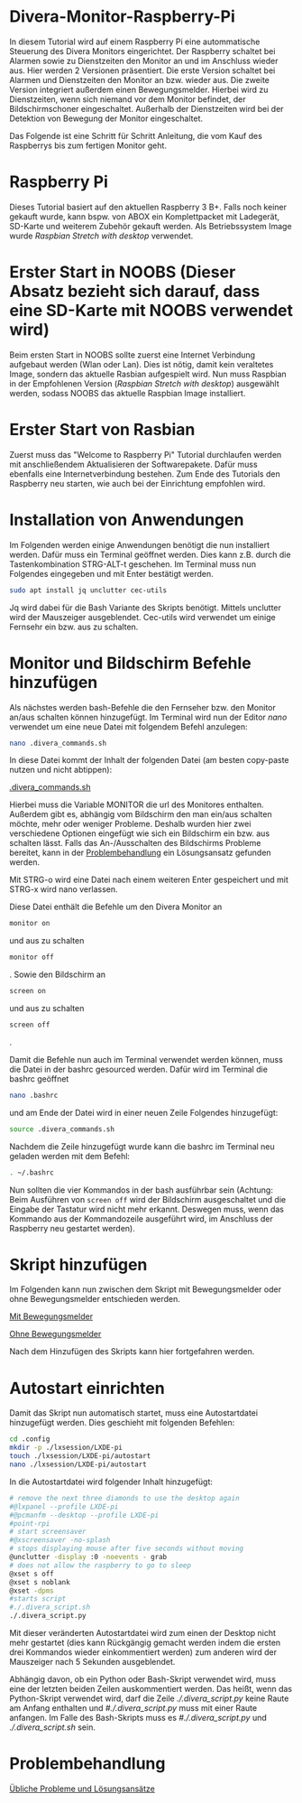 # Divera-Monitor-Raspberry-Pi
In diesem Tutorial wird auf einem Raspberry Pi eine autommatische Steuerung des Divera Monitors eingerichtet. Der Raspberry schaltet bei Alarmen sowie zu Dienstzeiten den Monitor an und im Anschluss wieder aus. Hier werden 2 Versionen präsentiert. Die erste Version schaltet bei Alarmen und Dienstzeiten den Monitor an bzw. wieder aus. Die zweite Version integriert außerdem einen Bewegungsmelder. Hierbei wird zu Dienstzeiten, wenn sich niemand vor dem Monitor befindet, der Bildschirmschoner eingeschaltet. Außerhalb der Dienstzeiten wird bei der Detektion von Bewegung der Monitor eingeschaltet.

Das Folgende ist eine Schritt für Schritt Anleitung, die vom Kauf des Raspberrys bis zum fertigen Monitor geht.

# Raspberry Pi
Dieses Tutorial basiert auf den aktuellen Raspberry 3 B+. Falls noch keiner gekauft wurde, kann bspw. von ABOX ein Komplettpacket mit Ladegerät, SD-Karte und weiterem Zubehör gekauft werden. Als Betriebssystem Image wurde *Raspbian Stretch with desktop* verwendet.

# Erster Start in NOOBS (Dieser Absatz bezieht sich darauf, dass eine SD-Karte mit NOOBS verwendet wird)
Beim ersten Start in NOOBS sollte zuerst eine Internet Verbindung aufgebaut werden (Wlan oder Lan). Dies ist nötig, damit kein veraltetes Image, sondern das aktuelle Rasbian aufgespielt wird. Nun muss Raspbian in der Empfohlenen Version (*Raspbian Stretch with desktop*) ausgewählt werden, sodass NOOBS das aktuelle Raspbian Image installiert.

# Erster Start von Rasbian
Zuerst muss das "Welcome to Raspberry Pi" Tutorial durchlaufen werden mit anschließendem Aktualisieren der Softwarepakete. Dafür muss ebenfalls eine Internetverbindung bestehen. Zum Ende des Tutorials den Raspberry neu starten, wie auch bei der Einrichtung empfohlen wird.

# Installation von Anwendungen
Im Folgenden werden einige Anwendungen benötigt die nun installiert werden. Dafür muss ein Terminal geöffnet werden. Dies kann z.B. durch die Tastenkombination STRG-ALT-t geschehen. Im Terminal muss nun Folgendes eingegeben und mit Enter bestätigt werden.

```sh
sudo apt install jq unclutter cec-utils
```

Jq wird dabei für die Bash Variante des Skripts benötigt. Mittels unclutter wird der Mauszeiger ausgeblendet. Cec-utils wird verwendet um einige Fernsehr ein bzw. aus zu schalten.

# Monitor und Bildschirm Befehle hinzufügen
Als nächstes werden bash-Befehle die den Fernseher bzw. den Monitor an/aus schalten können hinzugefügt.
Im Terminal wird nun der Editor *nano* verwendet um eine neue Datei mit folgendem Befehl anzulegen:

```sh
nano .divera_commands.sh
```

In diese Datei kommt der Inhalt der folgenden Datei (am besten copy-paste nutzen und nicht abtippen):


[.divera_commands.sh](.divera_commands.sh)

Hierbei muss die Variable MONITOR die url des Monitores enthalten. Außerdem gibt es, abhängig vom Bildschirm den man ein/aus schalten möchte, mehr oder weniger Probleme. Deshalb wurden hier zwei verschiedene Optionen eingefügt wie sich ein Bildschirm ein bzw. aus schalten lässt. Falls das An-/Ausschalten des Bildschirms Probleme bereitet, kann in der [Problembehandlung](Problembehandlung.md) ein Lösungsansatz gefunden werden.


Mit STRG-o wird eine Datei nach einem weiteren Enter gespeichert und mit STRG-x wird nano verlassen.

Diese Datei enthält die Befehle um den Divera Monitor an

```sh
monitor on
```
und aus zu schalten
```sh
monitor off
```
.
Sowie den Bildschirm an
```sh
screen on
```
und aus zu schalten
```sh
screen off
```
.



Damit die Befehle nun auch im Terminal verwendet werden können, muss die Datei in der bashrc gesourced werden. Dafür wird im Terminal die bashrc geöffnet

```sh
nano .bashrc
```

und am Ende der Datei wird in einer neuen Zeile Folgendes hinzugefügt:

```sh
source .divera_commands.sh
```

Nachdem die Zeile hinzugefügt wurde kann die bashrc im Terminal neu geladen werden mit dem Befehl:

```sh
. ~/.bashrc
```

Nun sollten die vier Kommandos in der bash ausführbar sein (Achtung: Beim Ausführen von ```screen off``` wird der Bildschirm ausgeschaltet und die Eingabe der Tastatur wird nicht mehr erkannt. Deswegen muss, wenn das Kommando aus der Kommandozeile ausgeführt wird, im Anschluss der Raspberry neu gestartet werden).

# Skript hinzufügen

Im Folgenden kann nun zwischen dem Skript mit Bewegungsmelder oder ohne Bewegungsmelder entschieden werden.


[Mit Bewegungsmelder](Motion_Detection.md)


[Ohne Bewegungsmelder](Without_Motion_Detection.md)

Nach dem Hinzufügen des Skripts kann hier fortgefahren werden.

# Autostart einrichten

Damit das Skript nun automatisch startet, muss eine Autostartdatei hinzugefügt werden. Dies geschieht mit folgenden Befehlen:

```sh
cd .config
mkdir -p ./lxsession/LXDE-pi
touch ./lxsession/LXDE-pi/autostart
nano ./lxsession/LXDE-pi/autostart
```

In die Autostartdatei wird folgender Inhalt hinzugefügt:

```sh
# remove the next three diamonds to use the desktop again
#@lxpanel --profile LXDE-pi
#@pcmanfm --desktop --profile LXDE-pi
#point-rpi
# start screensaver
#@xscreensaver -no-splash
# stops displaying mouse after five seconds without moving
@unclutter -display :0 -noevents - grab
# does not allow the raspberry to go to sleep
@xset s off
@xset s noblank
@xset -dpms
#starts script
#./.divera_script.sh
./.divera_script.py
```

Mit dieser veränderten Autostartdatei wird zum einen der Desktop nicht mehr gestartet (dies kann Rückgängig gemacht werden indem die ersten drei Kommandos wieder einkommentiert werden) zum anderen wird der Mauszeiger nach 5 Sekunden ausgeblendet.

Abhängig davon, ob ein Python oder Bash-Skript verwendet wird, muss eine der letzten beiden Zeilen auskommentiert werden. Das heißt, wenn das Python-Skript verwendet wird, darf die Zeile *./.divera_script.py* keine Raute am Anfang enthalten und *#./.divera_script.py* muss mit einer Raute anfangen. Im Falle des Bash-Skripts muss es *#./.divera_script.py* und *./.divera_script.sh* sein.

# Problembehandlung

[Übliche Probleme und Lösungsansätze](Problembehandlung.md)
